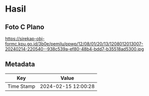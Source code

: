 # Hasil

## Foto C Plano

https://sirekap-obj-formc.kpu.go.id/3b0e/pemilu/ppwp/12/08/01/20/13/1208012013007-20240214-220540--938c539a-ef80-48b4-bdd7-b35518ad5300.jpg


## Metadata

| Key        | Value               |
| ---------- | ------------------- |
| Time Stamp | 2024-02-15 12:00:28 |



